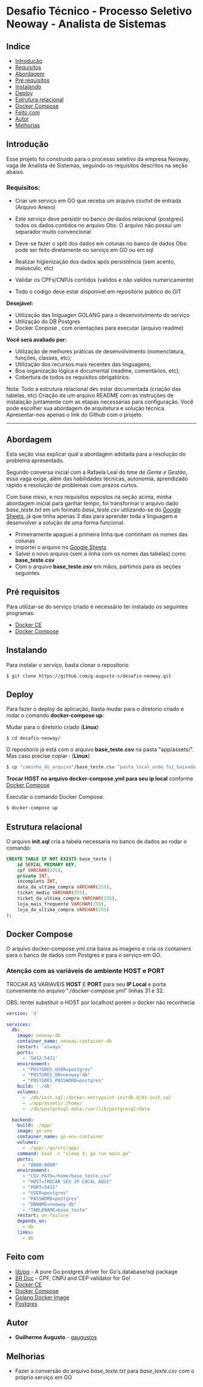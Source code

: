 # Desafio Técnico - Processo Seletivo Neoway - Analista de Sistemas


## Indice

* [Introdução](#introdução)
* [Requisitos](#requisitos)
* [Abordagem](#abordagem)
* [Pré requisitos](#pré-requisitos)
* [Instalando](#instalando)
* [Deploy](#deploy)
* [Estrutura relacional](#estrutura-relacional)
* [Docker Compose](#docker-compose)
* [Feito com](#feito-com)
* [Autor](#autor)
* [Melhorias](#melhorias)


## Introdução

Esse projeto foi construido para o processo seletivo da empresa Neoway, vaga de Analista de Sistemas, seguindo os requisitos descritos na seção abaixo.


### Requisitos:
- Criar um serviço em GO que receba um arquivo csv/txt de entrada (Arquivo Anexo)
- Este serviço deve persistir no banco de dados relacional (postgres) todos os dados contidos no arquivo
  Obs: O arquivo não possui um separador muito convencional
 
- Deve-se fazer o split dos dados em colunas no banco de dados
 Obs: pode ser feito diretamente no serviço em GO ou em sql
 
- Realizar higienização dos dados após persistência (sem acento, maiusculo, etc)
- Validar os CPFs/CNPJs contidos (validos e não validos numericamente)
- Todo o código deve estar disponível em repositório publico do GIT
 
**Desejável:**
- Utilização das linguagen GOLANG para o desenvolvimento do serviço
- Utilização do DB Postgres
- Docker Conpose , com orientações para executar (arquivo readme) 

**Você será avaliado por:**
- Utilização de melhores práticas de desenvolvimento (nomenclatura, funções, classes, etc);
- Utilização dos recursos mais recentes das linguagens;
- Boa organização lógica e documental (readme, comentários, etc);
- Cobertura de todos os requisitos obrigatórios.

Nota:
Todo a estrutura relacional dev estar documentada (criação das tabelas, etc)
Criação de um arquivo README com as instruções de instalação juntamente com as etapas necessárias para configuração.
Você pode escolher sua abordagem de arquitetura e solução técnica.
Apresentar-nos apenas o link do Github com o projeto.

___


## Abordagem

Esta seção visa explicar qual a abordagem adotada para a resolução do problema apresentado. 

Segundo conversa inicial com a Rafaela Leal do time de *Gente e Gestão*, essa vaga exige, além das habilidades técnicas, autonomia, aprendizado rápido e resolução de problemas com prazos curtos. 

Com base nisso, e nos requisitos expostos na seção acima, minha abordagem inicial para ganhar tempo, foi transformar o arquivo dado *base_teste.txt* em um formato *base_teste.csv* utilizando-se do [Google Sheets](https://www.google.com/sheets/about/), já que tinha apenas 3 dias para aprender toda a linguagem e desenvolver a solução de uma forma funcional. 

- Primeiramente apaguei a primeira linha que continham os nomes das colunas
- Importei o arquivo no [Google Sheets](https://www.google.com/sheets/about/)
- Salvei o novo arquivo (sem a linha com os nomes das tabelas) como **base_teste.csv**
- Com o arquivo **base_teste.csv** em mãos, partimos para as seções seguintes

## Pré requisitos

Para utilizar-se do serviço criado é necessário ter instalado os seguintes programas:

* [Docker CE](https://docs.docker.com/install/)
* [Docker Compose](https://docs.docker.com/compose/install/)

## Instalando

Para instalar o serviço, basta clonar o repositorio

``` shell
$ git clone https://github.com/g-augusto-s/desafio-neoway.git
```

## Deploy

Para fazer o deploy da aplicação, basta mudar para o diretorio criado e rodar o comando **docker-compose up**:

Mudar para o diretorio criado (**Linux**)

``` shell
$ cd desafio-neoway/
```

O repositorio já está com o arquivo **base_teste.csv** na pasta "app/assets/". Mas caso precise copiar : (**Linux**)

``` bash
$ cp "caminho_do_arquivo"/base_teste.csv "pasta_local_onde_foi_baixado_o_repositorio"/desafio-neoway/app/assets/
```
**Trocar HOST no arquivo docker-compose.yml para seu ip local** conforme [Docker Compose](#docker-compose)

Executar o comando Docker Compose:
``` bash
$ docker-compose up
```

## Estrutura relacional

O arquivo **init.sql** cria a tabela necessaria no banco de dados ao rodar o comando:

``` sql
CREATE TABLE IF NOT EXISTS base_teste (
    id SERIAL PRIMARY KEY,
    cpf VARCHAR(255),
    private INT,  
    incompleto INT,
    data_da_ultima_compra VARCHAR(255),
    ticket_medio VARCHAR(255),
    ticket_da_ultima_compra VARCHAR(255),
    loja_mais_frequente VARCHAR(255),
    loja_da_ultima_compra VARCHAR(255)
);
```
## Docker Compose

O arquivo docker-compose.yml cria baixa as imagens e cria os containers para o banco de dados com Postgres e para o serviço em GO.

### Atenção com as variáveis de ambiente HOST e PORT

TROCAR AS VARIAVEIS **HOST** E **PORT** para seu **IP Local** e porta conveniente no arquivo "./docker-compose.yml" linhas 31 e 32.

OBS: tentei substituir o HOST por localhost porém o docker não reconhecia

``` yml
version: '3'

services:
  db:
    image: neoway-db
    container_name: neoway-container-db
    restart: 'always'
    ports:
      - '5432:5432'
    environment:
      - "POSTGRES_USER=postgres"
      - "POSTGRES_DB=neoway-db"
      - "POSTGRES_PASSWORD=postgres"
    build: './db'
    volumes:
      - ./db/init.sql:/docker-entrypoint-initdb.d/01-init.sql
      - ./app/assets/:/home/
      - ./db/postgresql-data:/var/lib/postgresql/data

  backend:
    build: ./app/
    image: go-env
    container_name: go-env-container
    volumes:
      - ./app/:/go/src/app/
    command: bash -c "sleep 3; go run main.go"
    ports:
      - "8080:8080"
    environment:
      - "CSV_PATH=/home/base_teste.csv"
      - "HOST=TROCAR SEU IP LOCAL AQUI"
      - "PORT=5432"
      - "USER=postgres"
      - "PASSWORD=postgres"
      - "DBNAME=neoway-db"
      - "TABLENAME=base_teste"
    restart: on-failure
    depends_on:
      - db
    links:
      - db
```

## Feito com

* [lib/pq](https://github.com/lib/pq) - A pure Go postgres driver for Go's database/sql package
* [BR Doc](https://github.com/Nhanderu/brdoc) - CPF, CNPJ and CEP validator for Go!
* [Docker CE](https://docs.docker.com/install/)
* [Docker Compose](https://docs.docker.com/compose/install/)
* [Golang Docker Image](https://hub.docker.com/_/golang)
* [Postgres](https://hub.docker.com/_/postgres)

## Autor 

* **Guilherme Augusto** - [gaugustos](https://www.linkedin.com/in/gaugustos/)

## Melhorias

* Fazer a conversão do arquivo *base_texte.txt* para *base_texte.csv* com o próprio serviço em GO